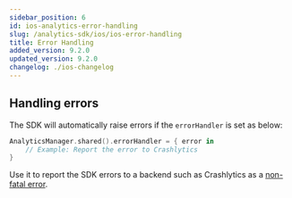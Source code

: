 ```yaml
---
sidebar_position: 6
id: ios-analytics-error-handling
slug: /analytics-sdk/ios/ios-error-handling
title: Error Handling
added_version: 9.2.0
updated_version: 9.2.0
changelog: ./ios-changelog
---
```


## Handling errors

The SDK will automatically raise errors if the `errorHandler` is set as below:

```swift
AnalyticsManager.shared().errorHandler = { error in
    // Example: Report the error to Crashlytics
}
```

Use it to report the SDK errors to a backend such as Crashlytics as a [non-fatal error](https://firebase.google.com/docs/crashlytics/customize-crash-reports?platform=ios#log-excepts).
